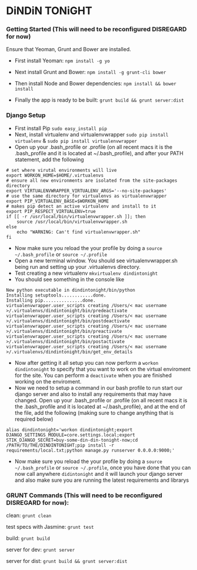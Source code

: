 # DiNDiN TONiGHT

### Getting Started (This will need to be reconfigured DISREGARD for now)
Ensure that Yeoman, Grunt and Bower are installed.

* First install Yeoman:
    `npm install -g yo`

* Next install Grunt and Bower:
    `npm install -g grunt-cli bower`

* Then install Node and Bower dependencies:
    `npm install && bower install`

* Finally the app is ready to be built:
    `grunt build && grunt server:dist`

### Django Setup

* First install Pip `sudo easy_install pip`
* Next, install virtualenv and virtualenvwrapper `sudo pip install virtualenv` &  `sudo pip install virtualenvwrapper`
* Open up your .bash_profile or .profile (on all recent macs it is the .bash_profile and it is located at ~/.bash_profile), and after your PATH statement, add the following
```
# set where virutal environments will live
export WORKON_HOME=$HOME/.virtualenvs
# ensure all new environments are isolated from the site-packages directory
export VIRTUALENVWRAPPER_VIRTUALENV_ARGS='--no-site-packages'
# use the same directory for virtualenvs as virtualenvwrapper
export PIP_VIRTUALENV_BASE=$WORKON_HOME
# makes pip detect an active virtualenv and install to it
export PIP_RESPECT_VIRTUALENV=true
if [[ -r /usr/local/bin/virtualenvwrapper.sh ]]; then
    source /usr/local/bin/virtualenvwrapper.sh
else
    echo "WARNING: Can't find virtualenvwrapper.sh"
fi
```
* Now make sure you reload the your profile by doing a `source ~/.bash_profile` or `source ~/.profile`
* Open a new terminal window. You should see virtualenvwrapper.sh being run and setting up your .virtualenvs directory.
* Test creating a new virtualenv `mkvirtualenv dindintonight`
* You should see something in the console like
```
New python executable in dindintonight/bin/python
Installing setuptools............done.
Installing pip...............done.
virtualenvwrapper.user_scripts creating /Users/< mac username >/.virtualenvs/dindintonight/bin/predeactivate
virtualenvwrapper.user_scripts creating /Users/< mac username >/.virtualenvs/dindintonight/bin/postdeactivate
virtualenvwrapper.user_scripts creating /Users/< mac username >/.virtualenvs/dindintonight/bin/preactivate
virtualenvwrapper.user_scripts creating /Users/< mac username >/.virtualenvs/dindintonight/bin/postactivate
virtualenvwrapper.user_scripts creating /Users/< mac username >/.virtualenvs/dindintonight/bin/get_env_details
```
* Now after getting it all setup you can now perform a `workon dindintonight` to specify that you want to work on the virtual enviroment for the site. You can perform a `deactivate` when you are finished working on the enviroment.
* Now we need to setup a command in our bash profile to run start our django server and also to install any requirements that may have changed. Open up your .bash_profile or .profile (on all recent macs it is the .bash_profile and it is located at ~/.bash_profile), and at the end of the file, add the following (making sure to change anything that is required below)
```
alias dindintonight='workon dindintonight;export DJANGO_SETTINGS_MODULE=core.settings.local;export STIK_DJANGO_SECRET=buy-some-din-din-tonight-now;cd /PATH/TO/THE/DINDINTONIGHT;pip install -r requirements/local.txt;python manage.py runserver 0.0.0.0:9000;'
```
* Now make sure you reload the your profile by doing a `source ~/.bash_profile` or `source ~/.profile`, once you have done that you can now call anywhere `didintonight` and it will launch your django server and also make sure you are running the latest requirements and librarys

### GRUNT Commands (This will need to be reconfigured DISREGARD for now):
clean:
    `grunt clean`

test specs with Jasmine:
    `grunt test`

build:
    `grunt build`

server for dev:
    `grunt server`

server for dist:
    `grunt build && grunt server:dist`

